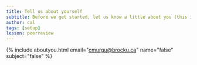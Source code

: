 ```yaml
---
title: Tell us about yourself
subtitle: Before we get started, let us know a little about you (this is option, but helps us out a lot!)
author: cal
tags: [setup]
lesson: peerreview
---
```



{% include aboutyou.html email="cmurgu@brocku.ca" name="false" subject="false" %}
<br>